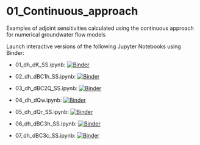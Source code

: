 # 01_Continuous_approach
Examples of adjoint sensitivities calculated using the continuous approach for numerical groundwater flow models

Launch interactive versions of the following Jupyter Notebooks using Binder:

- 01_dh_dK_SS.ipynb: [![Binder](https://mybinder.org/badge_logo.svg)](https://mybinder.org/v2/gh/christurnadge/03_First_order_adjoint_sensitivity/edit/master/01_Numerical_examples/01_Continuous_approach/01_dh_dK_SS.ipynb)

- 02_dh_dBC1h_SS.ipynb: [![Binder](https://mybinder.org/badge_logo.svg)](https://mybinder.org/v2/gh/christurnadge/03_First_order_adjoint_sensitivity/edit/master/01_Numerical_examples/01_Continuous_approach/02_dh_dBC1h_SS.ipynb)

- 03_dh_dBC2Q_SS.ipynb: [![Binder](https://mybinder.org/badge_logo.svg)](https://mybinder.org/v2/gh/christurnadge/03_First_order_adjoint_sensitivity/edit/master/01_Numerical_examples/01_Continuous_approach/03_dh_dBC2Q_SS.ipynb)

- 04_dh_dQw.ipynb: [![Binder](https://mybinder.org/badge_logo.svg)](https://mybinder.org/v2/gh/christurnadge/03_First_order_adjoint_sensitivity/edit/master/01_Numerical_examples/01_Continuous_approach/04_dh_dQw_SS.ipynb)

- 05_dh_dQr_SS.ipynb: [![Binder](https://mybinder.org/badge_logo.svg)](https://mybinder.org/v2/gh/christurnadge/03_First_order_adjoint_sensitivity/edit/master/01_Numerical_examples/01_Continuous_approach/05_dh_dQr_SS.ipynb)

- 06_dh_dBC3h_SS.ipynb: [![Binder](https://mybinder.org/badge_logo.svg)](https://mybinder.org/v2/gh/christurnadge/03_First_order_adjoint_sensitivity/edit/master/01_Numerical_examples/01_Continuous_approach/06_dh_dBC3h_SS.ipynb)

- 07_dh_dBC3c_SS.ipynb: [![Binder](https://mybinder.org/badge_logo.svg)](https://mybinder.org/v2/gh/christurnadge/03_First_order_adjoint_sensitivity/edit/master/01_Numerical_examples/01_Continuous_approach/07_dBC3c_SS.ipynb)
